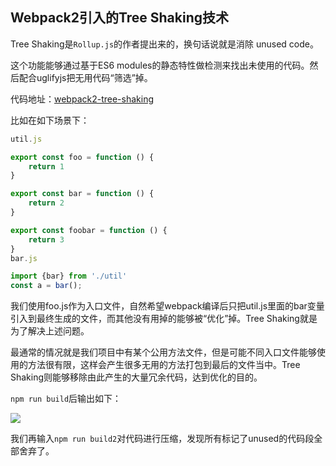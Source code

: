 ## Webpack2引入的Tree Shaking技术

Tree Shaking是`Rollup.js`的作者提出来的，换句话说就是消除 unused code。

这个功能能够通过基于ES6 modules的静态特性做检测来找出未使用的代码。然后配合uglifyjs把无用代码“筛选”掉。

代码地址：[webpack2-tree-shaking](https://github.com/wisestcoder/webpack2-tree-shaking)

比如在如下场景下：
```javascript
util.js

export const foo = function () {
    return 1
}

export const bar = function () {
    return 2
}

export const foobar = function () {
    return 3
}
bar.js

import {bar} from './util'
const a = bar();
```

我们使用foo.js作为入口文件，自然希望webpack编译后只把util.js里面的bar变量引入到最终生成的文件，而其他没有用掉的能够被“优化”掉。Tree Shaking就是为了解决上述问题。

最通常的情况就是我们项目中有某个公用方法文件，但是可能不同入口文件能够使用的方法很有限，这样会产生很多无用的方法打包到最后的文件当中。Tree Shaking则能够移除由此产生的大量冗余代码，达到优化的目的。

`npm run build`后输出如下：

![](https://github.com/wisestcoder/blog/blob/master/webpack/images/treeShaking.png)

我们再输入`npm run build2`对代码进行压缩，发现所有标记了unused的代码段全部舍弃了。